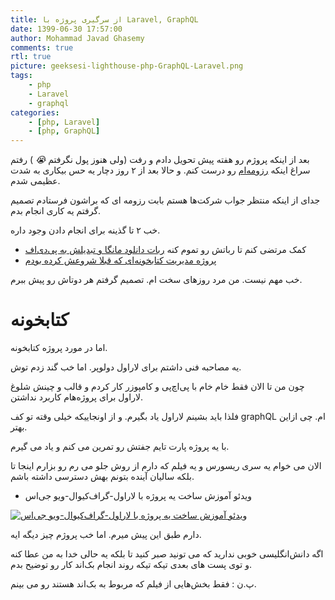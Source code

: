 ```yaml
---
title: از سرگیری پروژه با Laravel, GraphQL
date: 1399-06-30 17:57:00
author: Mohammad Javad Ghasemy
comments: true
rtl: true
picture: geeksesi-lighthouse-php-GraphQL-Laravel.png
tags:
    - php
    - Laravel
    - graphql
categories:
    - [php, Laravel]
    - [php, GraphQL]
---
```


بعد از اینکه پروژم رو هفته پیش تحویل دادم و رفت (ولی هنوز پول نگرفتم <i class="emoji">😭</i> ) رفتم سراغ اینکه [رزومه‌ام](https://resume.geeksesi.ir) رو درست کنم. و حالا بعد از ۲ روز دچار یه حس بیکاری به شدت عظیمی شدم.

جدای از اینکه منتظر جواب شرکت‌ها هستم بابت رزومه ای که براشون فرستادم تصمیم گرفتم یه کاری انجام بدم.

خب ۲ تا گذینه برای انجام دادن وجود داره.

-   کمک مرتضی کنم تا رباتش رو تموم کنه [ربات دانلود مانگا و تبدیلش به پی‌دی‌اف](https://gitlab.com/s-mtz/mangadl_tbot)
-   [پروژه مدیریت کتابخونه‌ای که قبلا شروعش کرده بودم](https://gitlab.com/kmtqom/library)

خب مهم نیست. من مرد روزهای سخت ام. تصمیم گرفتم هر دوتاش رو پیش ببرم.

# کتابخونه

اما در مورد پروژه کتابخونه.

یه مصاحبه فنی داشتم برای لاراول دولوپر. اما خب گند زدم توش.

چون من تا الان فقط خام خام با پی‌اچ‌پی و کامپوزر کار کردم و قالب و چینش شلوغ لاراول برای پروژه‌هام کاربرد نداشتن.

فلذا باید بشینم لاراول یاد بگیرم. و از اونجاییکه خیلی وقته تو کف graphQL ام. چی ازاین بهتر.

با یه پروژه پارت تایم جفتش رو تمرین می کنم و یاد می گیرم.

الان می خوام یه سری ریسورس و یه فیلم که دارم از روش جلو می رم رو بزارم اینجا تا بلکه سالیان آینده بتونم بهش دسترسی داشته باشم.

-   ویدئو آموزش ساخت یه پروژه با لاراول-گراف‌کیوال-ویو جی‌اس

[![ویدئو آموزش ساخت یه پروژه با لاراول-گراف‌کیوال-ویو جی‌اس](http://img.youtube.com/vi/4z3EMCc4bP4/0.jpg)](http://www.youtube.com/watch?v=4z3EMCc4bP4 "ویدئو آموزش ساخت یه پروژه با لاراول-گراف‌کیوال-ویو جی‌اس")

دارم طبق این پیش میرم. اما خب پروژم چیز دیگه ایه.

اگه دانش‌انگلیسی خوبی ندارید که می تونید صبر کنید تا بلکه یه حالی خدا به من عطا کنه و توی پست های بعدی تیکه تیکه روند انجام بک‌اند کار رو توضیح بدم.

پ.ن : فقط بخش‌هایی از فیلم که مربوط به بک‌اند هستند رو می بینم.
